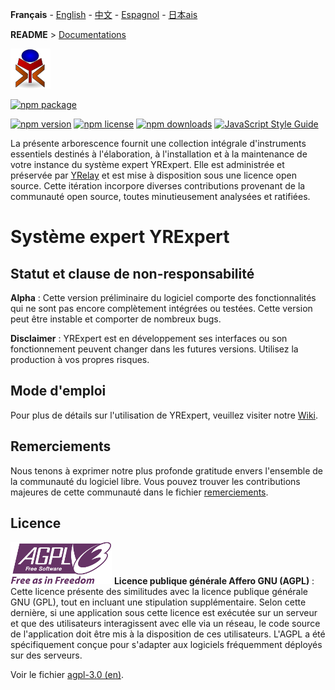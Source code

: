 **Français** - [English](../en/README.md) - [中文](../zh/README.md) - [Espagnol](../sp/README.md) - [日本ais](../ja/README.md)

**README** > [Documentations](./accueil.md)

![yrexpert_logo.png](./yrexpert_logo.png)

[![npm package](https://nodei.co/npm/yrexpert.png?downloads=true&downloadRank=true&stars=true)](https://nodei.co/npm/yrexpert/)

[![npm version][npm-image]][npm-url] [![npm license][license-image]][npm-url] [![npm downloads][downloads-image]][downloads-url] [![JavaScript Style Guide](https://img.shields.io/badge/code_style-standard-brightgreen.svg)](https://standardjs.com)


La présente arborescence fournit une collection intégrale d'instruments essentiels destinés à l'élaboration, à l'installation et à la maintenance de votre instance du système expert YRExpert. Elle est administrée et préservée par [YRelay](https://www.yrelay.fr) et est mise à disposition sous une licence open source. Cette itération incorpore diverses contributions provenant de la communauté open source, toutes minutieusement analysées et ratifiées.

# Système expert YRExpert

## Statut et clause de non-responsabilité

**Alpha** : Cette version préliminaire du logiciel comporte des fonctionnalités qui ne sont pas encore complètement intégrées ou testées. Cette version peut être instable et comporter de nombreux bugs.

**Disclaimer** : YRExpert est en développement ses interfaces ou son fonctionnement peuvent changer dans les futures versions. Utilisez la production à vos propres risques.

## Mode d'emploi

Pour plus de détails sur l'utilisation de YRExpert, veuillez visiter notre [Wiki](./accueil.md).


## Remerciements

Nous tenons à exprimer notre plus profonde gratitude envers l'ensemble de la communauté du logiciel libre. Vous pouvez trouver les contributions majeures de cette communauté dans le fichier [remerciements](./remerciements.md).

## Licence

![agplv3-with-text-162x68.png](./agplv3-with-text-162x68.png)
**Licence publique générale Affero GNU (AGPL)** : Cette licence présente des similitudes avec la licence publique générale GNU (GPL), tout en incluant une stipulation supplémentaire. Selon cette dernière, si une application sous cette licence est exécutée sur un serveur et que des utilisateurs interagissent avec elle via un réseau, le code source de l'application doit être mis à la disposition de ces utilisateurs. L'AGPL a été spécifiquement conçue pour s'adapter aux logiciels fréquemment déployés sur des serveurs.

Voir le fichier [agpl-3.0 (en)](./agpl-3.0.md).



[npm-image]: https://img.shields.io/npm/v/yrexpert.svg
[license-image]: https://img.shields.io/npm/l/yrexpert.svg
[npm-url]: https://npmjs.org/package/yrexpert

[downloads-image]: https://img.shields.io/npm/dm/yrexpert.svg
[downloads-url]: https://npmjs.org/package/yrexperthttps://